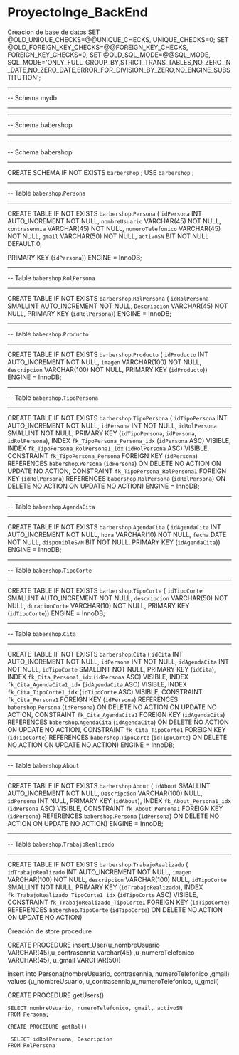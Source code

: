 # ProyectoInge_BackEnd

Creacion de base de datos
SET @OLD_UNIQUE_CHECKS=@@UNIQUE_CHECKS, UNIQUE_CHECKS=0;
SET @OLD_FOREIGN_KEY_CHECKS=@@FOREIGN_KEY_CHECKS, FOREIGN_KEY_CHECKS=0;
SET @OLD_SQL_MODE=@@SQL_MODE, SQL_MODE='ONLY_FULL_GROUP_BY,STRICT_TRANS_TABLES,NO_ZERO_IN_DATE,NO_ZERO_DATE,ERROR_FOR_DIVISION_BY_ZERO,NO_ENGINE_SUBSTITUTION';

-- -----------------------------------------------------
-- Schema mydb
-- -----------------------------------------------------
-- -----------------------------------------------------
-- Schema babershop
-- -----------------------------------------------------

-- -----------------------------------------------------
-- Schema babershop
-- -----------------------------------------------------
CREATE SCHEMA IF NOT EXISTS `barbershop` ;
USE `barbershop` ;

-- -----------------------------------------------------
-- Table `babershop`.`Persona`
-- -----------------------------------------------------
CREATE TABLE IF NOT EXISTS `barbershop`.`Persona` (
  `idPersona` INT AUTO_INCREMENT NOT NULL,
`nombreUsuario` VARCHAR(45) NOT NULL,
  `contrasennia` VARCHAR(45) NOT NULL,
  `numeroTelefonico` VARCHAR(45) NOT NULL,
  `gmail` VARCHAR(50) NOT NULL,
  `activoSN` BIT NOT NULL DEFAULT 0,
  
  PRIMARY KEY (`idPersona`))
ENGINE = InnoDB;



-- -----------------------------------------------------
-- Table `babershop`.`RolPersona`
-- -----------------------------------------------------
CREATE TABLE IF NOT EXISTS `barbershop`.`RolPersona` (
  `idRolPersona` SMALLINT  AUTO_INCREMENT  NOT NULL,
  `Descripcion` VARCHAR(45) NOT NULL,
  PRIMARY KEY (`idRolPersona`))
ENGINE = InnoDB;



-- -----------------------------------------------------
-- Table `babershop`.`Producto`
-- -----------------------------------------------------
CREATE TABLE IF NOT EXISTS `barbershop`.`Producto` (
  `idProducto` INT  AUTO_INCREMENT NOT NULL,
  `imagen` VARCHAR(100) NOT NULL,
  `descripcion` VARCHAR(100) NOT NULL,
  PRIMARY KEY (`idProducto`))
ENGINE = InnoDB;


-- -----------------------------------------------------
-- Table `babershop`.`TipoPersona`
-- -----------------------------------------------------
CREATE TABLE IF NOT EXISTS `barbershop`.`TipoPersona` (
  `idTipoPersona` INT  AUTO_INCREMENT NOT NULL,
  `idPersona` INT NOT NULL,
  `idRolPersona` SMALLINT NOT NULL,
  PRIMARY KEY (`idTipoPersona`, `idPersona`, `idRolPersona`),
  INDEX `fk_TipoPersona_Persona_idx` (`idPersona` ASC) VISIBLE,
  INDEX `fk_TipoPersona_RolPersona1_idx` (`idRolPersona` ASC) VISIBLE,
  CONSTRAINT `fk_TipoPersona_Persona`
    FOREIGN KEY (`idPersona`)
    REFERENCES `babershop`.`Persona` (`idPersona`)
    ON DELETE NO ACTION
    ON UPDATE NO ACTION,
  CONSTRAINT `fk_TipoPersona_RolPersona1`
    FOREIGN KEY (`idRolPersona`)
    REFERENCES `babershop`.`RolPersona` (`idRolPersona`)
    ON DELETE NO ACTION
    ON UPDATE NO ACTION)
ENGINE = InnoDB;


-- -----------------------------------------------------
-- Table `babershop`.`AgendaCita`
-- -----------------------------------------------------
CREATE TABLE IF NOT EXISTS `barbershop`.`AgendaCita` (
  `idAgendaCita` INT  AUTO_INCREMENT NOT NULL,
  `hora` VARCHAR(10) NOT NULL,
  `fecha` DATE NOT NULL,
  `disponibleS/N` BIT NOT NULL,
  PRIMARY KEY (`idAgendaCita`))
ENGINE = InnoDB;


-- -----------------------------------------------------
-- Table `babershop`.`TipoCorte`
-- -----------------------------------------------------
CREATE TABLE IF NOT EXISTS `barbershop`.`TipoCorte` (
  `idTipoCorte` SMALLINT  AUTO_INCREMENT NOT NULL,
  `descripcion` VARCHAR(50) NOT NULL,
  `duracionCorte` VARCHAR(10) NOT NULL,
  PRIMARY KEY (`idTipoCorte`))
ENGINE = InnoDB;


-- -----------------------------------------------------
-- Table `babershop`.`Cita`
-- -----------------------------------------------------
CREATE TABLE IF NOT EXISTS `barbershop`.`Cita` (
  `idCita` INT  AUTO_INCREMENT NOT NULL,
  `idPersona` INT NOT NULL,
  `idAgendaCita` INT NOT NULL,
  `idTipoCorte` SMALLINT NOT NULL,
  PRIMARY KEY (`idCita`),
  INDEX `fk_Cita_Persona1_idx` (`idPersona` ASC) VISIBLE,
  INDEX `fk_Cita_AgendaCita1_idx` (`idAgendaCita` ASC) VISIBLE,
  INDEX `fk_Cita_TipoCorte1_idx` (`idTipoCorte` ASC) VISIBLE,
  CONSTRAINT `fk_Cita_Persona1`
    FOREIGN KEY (`idPersona`)
    REFERENCES `babershop`.`Persona` (`idPersona`)
    ON DELETE NO ACTION
    ON UPDATE NO ACTION,
  CONSTRAINT `fk_Cita_AgendaCita1`
    FOREIGN KEY (`idAgendaCita`)
    REFERENCES `babershop`.`AgendaCita` (`idAgendaCita`)
    ON DELETE NO ACTION
    ON UPDATE NO ACTION,
  CONSTRAINT `fk_Cita_TipoCorte1`
    FOREIGN KEY (`idTipoCorte`)
    REFERENCES `babershop`.`TipoCorte` (`idTipoCorte`)
    ON DELETE NO ACTION
    ON UPDATE NO ACTION)
ENGINE = InnoDB;


-- -----------------------------------------------------
-- Table `babershop`.`About`
-- -----------------------------------------------------
CREATE TABLE IF NOT EXISTS `barbershop`.`About` (
  `idAbout` SMALLINT  AUTO_INCREMENT NOT NULL,
  `Descripcion` VARCHAR(100) NULL,
  `idPersona` INT NULL,
  PRIMARY KEY (`idAbout`),
  INDEX `fk_About_Persona1_idx` (`idPersona` ASC) VISIBLE,
  CONSTRAINT `fk_About_Persona1`
    FOREIGN KEY (`idPersona`)
    REFERENCES `babershop`.`Persona` (`idPersona`)
    ON DELETE NO ACTION
    ON UPDATE NO ACTION)
ENGINE = InnoDB;


-- -----------------------------------------------------
-- Table `babershop`.`TrabajoRealizado`
-- -----------------------------------------------------
CREATE TABLE IF NOT EXISTS `barbershop`.`TrabajoRealizado` (
  `idTrabajoRealizado` INT  AUTO_INCREMENT NOT NULL,
  `imagen` VARCHAR(100) NOT NULL,
  `descripcion` VARCHAR(100) NULL,
  `idTipoCorte` SMALLINT NOT NULL,
  PRIMARY KEY (`idTrabajoRealizado`),
  INDEX `fk_TrabajoRealizado_TipoCorte1_idx` (`idTipoCorte` ASC) VISIBLE,
  CONSTRAINT `fk_TrabajoRealizado_TipoCorte1`
    FOREIGN KEY (`idTipoCorte`)
    REFERENCES `babershop`.`TipoCorte` (`idTipoCorte`)
    ON DELETE NO ACTION
    ON UPDATE NO ACTION)

Creación de store procedure

CREATE PROCEDURE insert_User(u_nombreUsuario VARCHAR(45),u_contrasennia varchar(45) ,u_numeroTelefonico VARCHAR(45), u_gmail VARCHAR(50))

 insert into Persona(nombreUsuario, contrasennia, numeroTelefonico ,gmail) values (u_nombreUsuario, u_contrasennia,u_numeroTelefonico, u_gmail)

CREATE PROCEDURE getUsers()
   
    SELECT nombreUsuario, numeroTelefonico, gmail, activoSN
    FROM Persona;
    
    CREATE PROCEDURE getRol()
   
     SELECT idRolPersona, Descripcion
    FROM RolPersona
